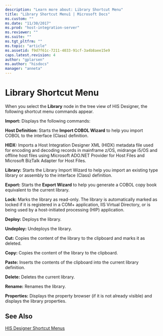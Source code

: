 ```yaml
---
description: "Learn more about: Library Shortcut Menu"
title: "Library Shortcut Menu1 | Microsoft Docs"
ms.custom: ""
ms.date: "11/30/2017"
ms.prod: "host-integration-server"
ms.reviewer: ""
ms.suite: ""
ms.tgt_pltfrm: ""
ms.topic: "article"
ms.assetid: f9d7f61c-7211-4033-91cf-3a4b8aee15e9
caps.latest.revision: 4
author: "gplarsen"
ms.author: "hisdocs"
manager: "anneta"
---
```

# Library Shortcut Menu
When you select the **Library** node in the tree view of HIS Designer, the following shortcut menu commands appear.  
  
 **Import:** Displays the following commands:  
  
 **Host Definition:** Starts the **Import COBOL Wizard** to help you import COBOL to the interface (Class) definition.  
  
 **HIDX:** Imports a Host Integration Designer XML (HIDX) metadata file used for encoding and decoding records in mainframe z/OS, midrange i5/OS and offline host files using Microsoft ADO.NET Provider for Host Files and Microsoft BizTalk Adapter for Host Files.  
  
 **Library:** Starts the Library Import Wizard to help you import an existing type library or assembly to the interface (Class) definition.  
  
 **Export:** Starts the **Export Wizard** to help you generate a COBOL copy book equivalent to the current library.  
  
 **Lock:** Marks the library as read-only. The library is automatically marked as locked if it is registered in a COM+ application, IIS Virtual Directory, or is being used by a host-initiated processing (HIP) application.  
  
 **Deploy:** Deploys the library.  
  
 **Undeploy:** Undeploys the library.  
  
 **Cut:** Copies the content of the library to the clipboard and marks it as deleted.  
  
 **Copy:** Copies the content of the library to the clipboard.  
  
 **Paste:** Inserts the contents of the clipboard into the current library definition.  
  
 **Delete:** Deletes the current library.  
  
 **Rename:** Renames the library.  
  
 **Properties:** Displays the property browser (if it is not already visible) and displays the library properties.  
  
## See Also  
 [HIS Designer Shortcut Menus](../core/his-designer-shortcut-menus1.md)
